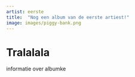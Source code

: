 ```yaml
---
artist: eerste
title:  "Nog een album van de eerste artiest!"
image: images/piggy-bank.png
---
```


# Tralalala

informatie over albumke
